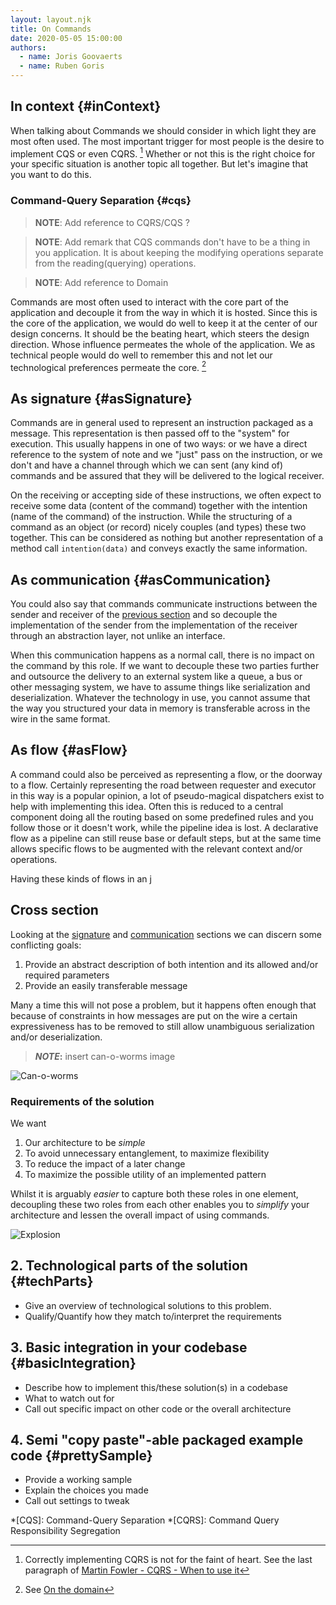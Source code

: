 ```yaml
---
layout: layout.njk
title: On Commands
date: 2020-05-05 15:00:00
authors:
  - name: Joris Goovaerts
  - name: Ruben Goris
---
```

## In context {#inContext}

When talking about Commands we should consider in which light they are most often used.
The most important trigger for most people is the desire to implement CQS or even CQRS. [^cqrsNotEasy]
Whether or not this is the right choice for your specific situation is another topic all together. But let's imagine that you want to do this.

### Command-Query Separation {#cqs}

> **NOTE**:  Add reference to CQRS/CQS ?

> **NOTE**: Add remark that CQS commands don't have to be a thing in you application.
It is about keeping the modifying operations separate from the reading(querying) operations.

> **NOTE**:  Add reference to Domain

Commands are most often used to interact with the core part of the application and decouple it from the way in which it is hosted.
Since this is the core of the application, we would do well to keep it at the center of our design concerns.
It should be the beating heart, which steers the design direction.
Whose influence permeates the whole of the application.
We as technical people would do well to remember this and not let our technological preferences permeate the core. [^domain]

<!-- * [x] Describe the problem -->

## As signature {#asSignature}

Commands are in general used to represent an instruction packaged as a message.
This representation is then passed off to the "system" for execution.
This usually happens in one of two ways: or we have a direct reference to the system of note and we "just" pass on the instruction, or we don't and have a channel through which we can sent (any kind of) commands and be assured that they will be delivered to the logical receiver.

On the receiving or accepting side of these instructions, we often expect to receive some data (content of the command) together with the intention (name of the command) of the instruction.
While the structuring of a command as an object (or record) nicely couples (and types) these two together.
This can be considered as nothing but another representation of a method call `intention(data)` and conveys exactly the same information.

<!-- So now we have shown that you can understand command definitions as method signatures we can look at another look at commands. -->

## As communication {#asCommunication}

You could also say that commands communicate instructions between the sender and receiver of the [previous section](#asSignature) and so decouple the implementation of the sender from the implementation of the receiver through an abstraction layer, not unlike an interface.

When this communication happens as a normal call, there is no impact on the command by this role.
If we want to decouple these two parties further and outsource the delivery to an external system like a queue, a bus or other messaging system, we have to assume things like serialization and deserialization.
Whatever the technology in use, you cannot assume that the way you structured your data in memory is transferable across in the wire in the same format.

## As flow {#asFlow}

A command could also be perceived as representing a flow, or the doorway to a flow.
Certainly representing the road between requester and executor in this way is a popular opinion, a lot of pseudo-magical dispatchers exist to help with implementing this idea.
Often this is reduced to a central component doing all the routing based on some predefined rules and you follow those or it doesn't work, while the pipeline idea is lost.
A declarative flow as a pipeline can still reuse base or default steps, but at the same time allows specific flows to be augmented with the relevant context and/or operations.

Having these kinds of flows in an j

<!-- * [x] Explain why this is a problem; motivate a best practice -->

## Cross section

Looking at the [signature](#asSignature) and [communication](#asCommunication) sections we can discern some conflicting goals:

1. Provide an abstract description of both intention and its allowed and/or required parameters
2. Provide an easily transferable message

Many a time this will not pose a problem, but it happens often enough that because of constraints in how messages are put on the wire a certain expressiveness has to be removed to still allow unambiguous serialization and/or deserialization.

> ***NOTE*:** insert can-o-worms image

![Can-o-worms](https://www.planetnatural.com/wp-content/uploads/2013/03/can-o-worms.jpg "image")

<!-- * [ ] Sum up the (theoretical) requirements of a solution -->

### Requirements of the solution

We want

1. Our architecture to be *simple*
2. To avoid unnecessary entanglement, to maximize flexibility
3. To reduce the impact of a later change
4. To maximize the possible utility of an implemented pattern

Whilst it is arguably *easier* to capture both these roles in one element, decoupling these two roles from each other enables you to *simplify* your architecture and lessen the overall impact of using commands.

![Explosion](https://media.giphy.com/media/XUFPGrX5Zis6Y/giphy.gif "nuclear explosion")

## 2. Technological parts of the solution {#techParts}

* Give an overview of technological solutions to this problem.
* Qualify/Quantify how they match to/interpret the requirements

## 3. Basic integration in your codebase {#basicIntegration}

* Describe how to implement this/these solution(s) in a codebase
* What to watch out for
* Call out specific impact on other code or the overall architecture

## 4. Semi "copy paste"-able packaged example code {#prettySample}

* Provide a working sample
* Explain the choices you made
* Call out settings to tweak

*[CQS]: Command-Query Separation
*[CQRS]: Command Query Responsibility Segregation

[^cqrsNotEasy]: Correctly implementing CQRS is not for the faint of heart. See the last paragraph of [Martin Fowler - CQRS - When to use it](https://martinfowler.com/bliki/CQRS.html#WhenToUseIt)

[^domain]: See [On the domain](/topics/onTheDomain)
